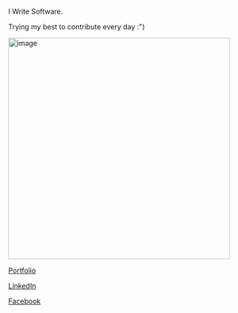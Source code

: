 I Write Software.

Trying my best to contribute every day :")

<img width="447" alt="image" src="https://user-images.githubusercontent.com/45764331/219973665-46b43e6d-f6ec-4c5a-888d-f1a0e33804b9.png">

[Portfolio](https://hamzafar.me/)

[LinkedIn](https://www.linkedin.com/in/ihamzafer/)

[Facebook](https://www.facebook.com/mughal.hamzazafer/)

